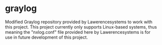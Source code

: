 # graylog
 Modified Graylog repository provided by Lawerencesystems to work with this project. This project currently only supports Linux-based systems, thus meaning the "nxlog.conf" file provided here by Lawerencesystems is for use in future development of this project.
